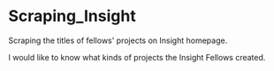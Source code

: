 # Scraping_Insight
Scraping the titles of fellows' projects on Insight homepage.

I would like to know what kinds of projects the Insight Fellows created.
